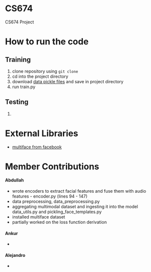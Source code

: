 # CS674
CS674 Project


# How to run the code

## Training
1. clone repository using `git clone`
2. cd into the project directory
3. download [data pickle files](https://drive.google.com/drive/folders/1N6P-v1yPJT0vDN5pO9qxFfK1nayBMG8B?usp=sharing) and save in project directory
4. run train.py


## Testing
1. 

# External Libraries
* [multiface from facebook](https://github.com/facebookresearch/multiface)

# Member Contributions

#### Abdullah
* wrote encoders to extract facial features and fuse them with audio features - encoder.py (lines 94 - 147)
* data preprocessing, data_preprocessing.py
* aggregating multimodal dataset and ingesting it into the model data_utils.py and pickling_face_templates.py
* installed multiface dataset
* partially worked on the loss function derivation


#### Ankur
* 



#### Alejandro
* 